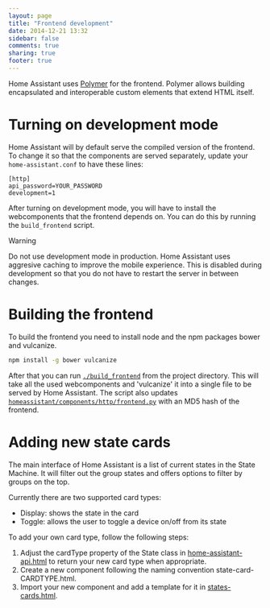 ```yaml
---
layout: page
title: "Frontend development"
date: 2014-12-21 13:32
sidebar: false
comments: true
sharing: true
footer: true
---
```


Home Assistant uses [Polymer](https://www.polymer-project.org/) for the frontend. Polymer allows building encapsulated and interoperable custom elements that extend HTML itself.

# Turning on development mode
Home Assistant will by default serve the compiled version of the frontend. To change it so that the components are served separately, update your `home-assistant.conf` to have these lines:

```
[http]
api_password=YOUR_PASSWORD
development=1
```

After turning on development mode, you will have to install the webcomponents that the frontend depends on. You can do this by running the `build_frontend` script.

<div class='note warning'><p class='title'>Warning</p><p class='content'>
Do not use development mode in production. Home Assistant uses aggresive caching to improve the mobile experience. This is disabled during development so that you do not have to restart the server in between changes.
</p></div>

# Building the frontend

To build the frontend you need to install node and the npm packages bower and vulcanize.

```bash
npm install -g bower vulcanize
```

After that you can run [`./build_frontend`](https://github.com/balloob/home-assistant/blob/master/build_frontend) from the project directory. This will take all the used webcomponents and 'vulcanize' it into a single file to be served by Home Assistant. The script also updates [`homeassistant/components/http/frontend.py`](https://github.com/balloob/home-assistant/blob/master/homeassistant/components/http/frontend.py) with an MD5 hash of the frontend.

# Adding new state cards

The main interface of Home Assistant is a list of current states in the State Machine. It will filter out the group states and offers options to filter by groups on the top.

Currently there are two supported card types:

 * Display: shows the state in the card
 * Toggle: allows the user to toggle a device on/off from its state

To add your own card type, follow the following steps:

 1. Adjust the cardType property of the State class in [home-assistant-api.html](https://github.com/balloob/home-assistant/blob/master/homeassistant/components/http/www_static/polymer/home-assistant-api.html) to return your new card type when appropriate.
 2. Create a new component following the naming convention state-card-CARDTYPE.html.
 3. Import your new component and add a template for it in [states-cards.html](https://github.com/balloob/home-assistant/blob/master/homeassistant/components/http/www_static/polymer/states-cards.html).




